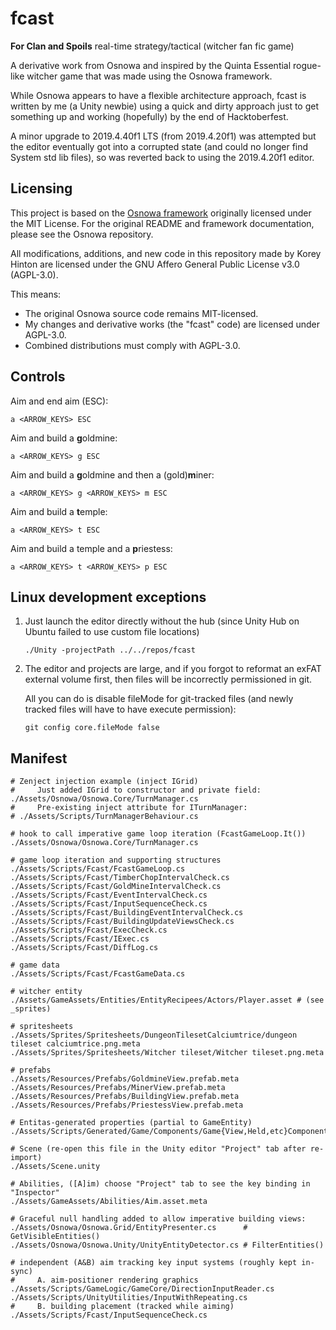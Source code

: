 # fcast
**For Clan and Spoils** real-time strategy/tactical (witcher fan fic game)

A derivative work from Osnowa and inspired by the Quinta Essential rogue-like witcher game that was made using the Osnowa framework.

While Osnowa appears to have a flexible architecture approach, fcast is written by me (a Unity newbie) using a quick and dirty approach just to get something up and working (hopefully) by the end of Hacktoberfest.

A minor upgrade to 2019.4.40f1 LTS (from 2019.4.20f1) was attempted but the editor eventually got into a corrupted state (and could no longer find System std lib files), so was reverted back to using the 2019.4.20f1 editor.

## Licensing

This project is based on the [Osnowa framework](https://github.com/azsdaja/Osnowa) originally licensed under the MIT License. For the original README and framework documentation, please see the Osnowa repository.

All modifications, additions, and new code in this repository made by Korey Hinton are licensed under the GNU Affero General Public License v3.0 (AGPL-3.0).

This means:
- The original Osnowa source code remains MIT-licensed.
- My changes and derivative works (the "fcast" code) are licensed under AGPL-3.0.
- Combined distributions must comply with AGPL-3.0.

## Controls

Aim and end aim (ESC):

```
a <ARROW_KEYS> ESC
```

Aim and build a **g**oldmine:

```
a <ARROW_KEYS> g ESC
```

Aim and build a **g**oldmine and then a (gold)**m**iner:

```
a <ARROW_KEYS> g <ARROW_KEYS> m ESC
```

Aim and build a **t**emple:

```
a <ARROW_KEYS> t ESC
```

Aim and build a temple and a **p**riestess:

```
a <ARROW_KEYS> t <ARROW_KEYS> p ESC
```

## Linux development exceptions

1. Just launch the editor directly without the hub (since Unity Hub on Ubuntu failed to use custom file locations)

    ```
    ./Unity -projectPath ../../repos/fcast
    ```

2. The editor and projects are large, and if you forgot to reformat an exFAT external volume first, then files will be incorrectly permissioned in git.

    All you can do is disable fileMode for git-tracked files (and newly tracked files will have to have execute permission):

    ```
    git config core.fileMode false
    ```

## Manifest

```
# Zenject injection example (inject IGrid)
#     Just added IGrid to constructor and private field:
./Assets/Osnowa/Osnowa.Core/TurnManager.cs
#     Pre-existing inject attribute for ITurnManager:
# ./Assets/Scripts/TurnManagerBehaviour.cs

# hook to call imperative game loop iteration (FcastGameLoop.It())
./Assets/Osnowa/Osnowa.Core/TurnManager.cs

# game loop iteration and supporting structures
./Assets/Scripts/Fcast/FcastGameLoop.cs
./Assets/Scripts/Fcast/TimberChopIntervalCheck.cs
./Assets/Scripts/Fcast/GoldMineIntervalCheck.cs
./Assets/Scripts/Fcast/EventIntervalCheck.cs
./Assets/Scripts/Fcast/InputSequenceCheck.cs
./Assets/Scripts/Fcast/BuildingEventIntervalCheck.cs
./Assets/Scripts/Fcast/BuildingUpdateViewsCheck.cs
./Assets/Scripts/Fcast/ExecCheck.cs
./Assets/Scripts/Fcast/IExec.cs
./Assets/Scripts/Fcast/DiffLog.cs

# game data
./Assets/Scripts/Fcast/FcastGameData.cs

# witcher entity
./Assets/GameAssets/Entities/EntityRecipees/Actors/Player.asset # (see _sprites)

# spritesheets
./Assets/Sprites/Spritesheets/DungeonTilesetCalciumtrice/dungeon tileset calciumtrice.png.meta
./Assets/Sprites/Spritesheets/Witcher tileset/Witcher tileset.png.meta

# prefabs
./Assets/Resources/Prefabs/GoldmineView.prefab.meta
./Assets/Resources/Prefabs/MinerView.prefab.meta
./Assets/Resources/Prefabs/BuildingView.prefab.meta
./Assets/Resources/Prefabs/PriestessView.prefab.meta

# Entitas-generated properties (partial to GameEntity)
./Assets/Scripts/Generated/Game/Components/Game{View,Held,etc}Component.cs

# Scene (re-open this file in the Unity editor "Project" tab after re-import)
./Assets/Scene.unity

# Abilities, ([A]im) choose "Project" tab to see the key binding in "Inspector"
./Assets/GameAssets/Abilities/Aim.asset.meta

# Graceful null handling added to allow imperative building views:
./Assets/Osnowa/Osnowa.Grid/EntityPresenter.cs      # GetVisibleEntities()
./Assets/Osnowa/Osnowa.Unity/UnityEntityDetector.cs # FilterEntities()

# independent (A&B) aim tracking key input systems (roughly kept in-sync)
#     A. aim-positioner rendering graphics
./Assets/Scripts/GameLogic/GameCore/DirectionInputReader.cs
./Assets/Scripts/UnityUtilities/InputWithRepeating.cs
#     B. building placement (tracked while aiming)
./Assets/Scripts/Fcast/InputSequenceCheck.cs

```
